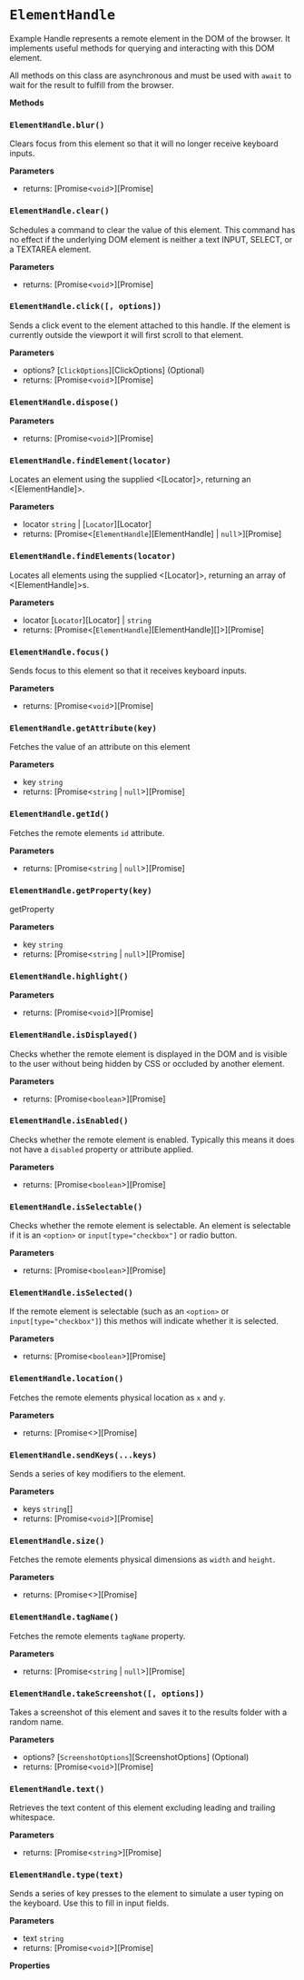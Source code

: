 # `ElementHandle`

Example Handle represents a remote element in the DOM of the browser. It implements useful methods for querying and interacting with this DOM element.

All methods on this class are asynchronous and must be used with `await` to wait for the result to fulfill from the browser.

**Methods**

### `ElementHandle.blur()`



Clears focus from this element so that it will no longer receive keyboard inputs.

**Parameters**

-   returns: [Promise&lt;`void`\>][Promise]

### `ElementHandle.clear()`



Schedules a command to clear the value of this element.
This command has no effect if the underlying DOM element is neither a text
INPUT, SELECT, or a TEXTAREA element.

**Parameters**

-   returns: [Promise&lt;`void`\>][Promise]

### `ElementHandle.click([, options])`



Sends a click event to the element attached to this handle. If the element is
currently outside the viewport it will first scroll to that element.

**Parameters**

-   options? [`ClickOptions`][ClickOptions] (Optional)
-   returns: [Promise&lt;`void`\>][Promise]

### `ElementHandle.dispose()`



**Parameters**

-   returns: [Promise&lt;`void`\>][Promise]

### `ElementHandle.findElement(locator)`



Locates an element using the supplied &lt;[Locator]>, returning an &lt;[ElementHandle]>.

**Parameters**

-   locator `string` \| [`Locator`][Locator] 
-   returns: [Promise&lt;[`ElementHandle`][ElementHandle] \| `null`\>][Promise]

### `ElementHandle.findElements(locator)`



Locates all elements using the supplied &lt;[Locator]>, returning an array of &lt;[ElementHandle]>s.

**Parameters**

-   locator [`Locator`][Locator] \| `string` 
-   returns: [Promise&lt;[`ElementHandle`][ElementHandle]\[\]\>][Promise]

### `ElementHandle.focus()`



Sends focus to this element so that it receives keyboard inputs.

**Parameters**

-   returns: [Promise&lt;`void`\>][Promise]

### `ElementHandle.getAttribute(key)`



Fetches the value of an attribute on this element

**Parameters**

-   key `string` 
-   returns: [Promise&lt;`string` \| `null`\>][Promise]

### `ElementHandle.getId()`



Fetches the remote elements `id` attribute.

**Parameters**

-   returns: [Promise&lt;`string` \| `null`\>][Promise]

### `ElementHandle.getProperty(key)`



getProperty

**Parameters**

-   key `string` 
-   returns: [Promise&lt;`string` \| `null`\>][Promise]

### `ElementHandle.highlight()`



**Parameters**

-   returns: [Promise&lt;`void`\>][Promise]

### `ElementHandle.isDisplayed()`



Checks whether the remote element is displayed in the DOM and is visible to the user without being hidden by CSS or occluded by another element.

**Parameters**

-   returns: [Promise&lt;`boolean`\>][Promise]

### `ElementHandle.isEnabled()`



Checks whether the remote element is enabled. Typically this means it does not have a `disabled` property or attribute applied.

**Parameters**

-   returns: [Promise&lt;`boolean`\>][Promise]

### `ElementHandle.isSelectable()`



Checks whether the remote element is selectable. An element is selectable if it is an `<option>` or `input[type="checkbox"]` or radio button.

**Parameters**

-   returns: [Promise&lt;`boolean`\>][Promise]

### `ElementHandle.isSelected()`



If the remote element is selectable (such as an `<option>` or `input[type="checkbox"]`) this methos will indicate whether it is selected.

**Parameters**

-   returns: [Promise&lt;`boolean`\>][Promise]

### `ElementHandle.location()`



Fetches the remote elements physical location as `x` and `y`.

**Parameters**

-   returns: [Promise&lt;\>][Promise]

### `ElementHandle.sendKeys(...keys)`



Sends a series of key modifiers to the element.

**Parameters**

-   keys `string`\[] 
-   returns: [Promise&lt;`void`\>][Promise]

### `ElementHandle.size()`



Fetches the remote elements physical dimensions as `width` and `height`.

**Parameters**

-   returns: [Promise&lt;\>][Promise]

### `ElementHandle.tagName()`



Fetches the remote elements `tagName` property.

**Parameters**

-   returns: [Promise&lt;`string` \| `null`\>][Promise]

### `ElementHandle.takeScreenshot([, options])`



Takes a screenshot of this element and saves it to the results folder with a random name.

**Parameters**

-   options? [`ScreenshotOptions`][ScreenshotOptions] (Optional)
-   returns: [Promise&lt;`void`\>][Promise]

### `ElementHandle.text()`



Retrieves the text content of this element excluding leading and trailing whitespace.

**Parameters**

-   returns: [Promise&lt;`string`\>][Promise]

### `ElementHandle.type(text)`



Sends a series of key presses to the element to simulate a user typing on the keyboard. Use this to fill in input fields.

**Parameters**

-   text `string` 
-   returns: [Promise&lt;`void`\>][Promise]

**Properties**
